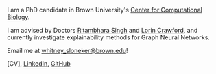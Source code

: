 I am a PhD candidate in Brown University's [Center for Computational Biology](https://ccmb.brown.edu/). 


I am advised by Doctors [Ritambhara Singh](https://ritambharasingh.com/) and [Lorin Crawford](https://lorincrawford.com/), and currently investigate explainability methods for Graph Neural Networks.


Email me at <whitney_sloneker@brown.edu>!


[CV], [LinkedIn](www.linkedin.com/in/whitney-sloneker-62216b165), [GitHub](https://github.com/wsloneker)
